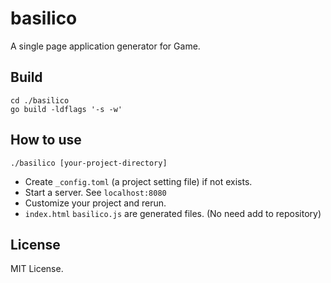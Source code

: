 # basilico

A single page application generator for Game.

## Build

```
cd ./basilico
go build -ldflags '-s -w'
```

## How to use

```
./basilico [your-project-directory]
```

- Create `_config.toml` (a project setting file) if not exists.
- Start a server. See `localhost:8080`
- Customize your project and rerun.
- `index.html` `basilico.js` are generated files. (No need add to repository)

## License

MIT License.
